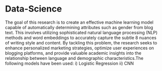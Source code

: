 # Data-Science
The goal of this research is to create an effective machine learning model capable of
automatically determining attributes such as gender from blog text. This involves utilizing sophisticated natural language
processing (NLP) methods and word embeddings to accurately capture the subtle
8
nuances of writing style and content. By tackling this problem, the research seeks to
enhance personalized marketing strategies, optimize user experiences on blogging
platforms, and provide valuable academic insights into the relationship between
language and demographic characteristics.The following models have been used:
i) Logistic Regression
ii) CNN
